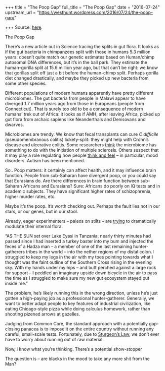 +++
title = "The Poop Gap"
full_title = "The Poop Gap"
date = "2016-07-24"
upstream_url = "https://westhunt.wordpress.com/2016/07/24/the-poop-gap/"

+++
Source: [here](https://westhunt.wordpress.com/2016/07/24/the-poop-gap/).

The Poop Gap

There’s a new article out in Science tracing the splits in gut flora. It
looks as if the gut bacteria in chimpanzees split with those in humans
5.3 million years: doesn’t quite match our genetic estimates based on
Human/chimp autosomal DNA differences, but it’s in the ball park. They
estimate the human-gorilla split at 15.6 million year ago, but that
can’t be right: we know that gorillas split off just a bit before the
human-chimp split. Perhaps gorilla diet changed drastically, and maybe
they picked up new bacteria from some other species.

Different populations of modern humans apparently have pretty different
microbiomes. The gut bacteria from people in Malawi appear to have
diverged 1.7 million years ago from those in Europeans (people from
Connecticut). That is surely too old to be a consequence of modern
humans’ trek out of Africa: it looks as if AMH, after leaving Africa,
picked up gut flora from archaic sapiens like Neanderthals and
Denisovans and dwarves.

Microbiomes are trendy. We know that fecal transplants can cure *C
difficile* (pseudomembranous colitis) lickety-split: they might help
with Crohn’s disease and ulcerative colitis. Some researchers
[think](http://www.scientificamerican.com/article/could-multiple-sclerosis-begin-in-the-gut/)
the microbiome has something to do with the initiation of multiple
sclerosis. Others suspect that it may play a role regulating how people
[think and
feel](http://www.theatlantic.com/health/archive/2015/06/gut-bacteria-on-the-brain/395918/)
– in particular, mood disorders. Autism has been mentioned.

So.. Poop matters: it certainly can affect health, and it may influence
brain function. People from sub-Saharan have divergent poop, or you
could say that Eurasians do. Are there differences in brain function
between sub-Saharan Africans and Eurasians? Sure: Africans do poorly on
IQ tests and in academic subjects. They have significant higher rates of
schizophrenia, higher murder rates, etc.

Maybe it’s the poop. It’s worth checking out. Perhaps the fault lies not
in our stars, or our genes, but in our stool.

Already, eager experimenters – paleos on stilts – are
[trying](http://johnhawks.net/weblog/reviews/microbiome/hadza-microbiome-leach-2014.html)
to dramatically modulate their internal flora.

“AS THE SUN set over Lake Eyasi in Tanzania, nearly thirty minutes had
passed since I had inserted a turkey baster into my bum and injected the
feces of a Hadza man – a member of one of the last remaining
hunter-gatherers tribes in the world – into the nether regions of my
distal colon. I struggled to keep my legs in the air with my toes
pointing towards what I thought was the faint outline of the Southern
Cross rising in the evening sky. With my hands under my hips – and butt
perched against a large rock for support – I peddled an imaginary upside
down bicycle in the air to pass the time as I struggled to make sure my
new gut ecosystem stayed put inside me.”

The problem, he’s likely running this in the wrong direction, unless
he’s just gotten a high-paying job as a professional hunter-gatherer.
Generally, we want to better adapt people to key features of industrial
civilization, like eating Chicago-style pizza while doing calculus
homework, rather than shooting pizened arrows at gazelles.

Judging from Common Core, the standard approach with a potentially
gap-closing panacea is to impose it on the entire country without
running any careful, small-scale tests. Fortunately, due to [Sturgeon’s
Law](https://en.wikipedia.org/wiki/Sturgeon%27s_law), we don’t ever have
to worry about running out of raw material.

Now, I know what you’re thinking. There’s a potential show-stopper

The question is – are blacks in the mood to take any more shit from the
Man?

